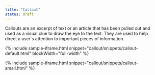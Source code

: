 ```yaml
---
title: "Callout"
status: draft
---
```


Callouts are an excerpt of text or an article that has been pulled out and used as a visual clue to draw the eye to the text. They are used to help direct a user's attention to important pieces of information.

{% include sample-iframe.html snippet="callout/snippets/callout-default.html" blockWidth="full-width" %}

{% include sample-iframe.html snippet="callout/snippets/callout-small.html" %}
